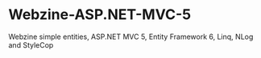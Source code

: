 # Webzine-ASP.NET-MVC-5
Webzine simple entities, ASP.NET MVC 5, Entity Framework 6, Linq, NLog and StyleCop
